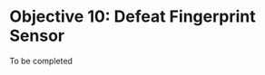 # Objective 10: Defeat Fingerprint Sensor

To be completed
<!--stackedit_data:
eyJoaXN0b3J5IjpbMjAzMjc4OTQ5NSwtMTc0OTg5NjY3XX0=
-->